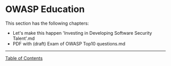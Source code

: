 # OWASP Education

This section has the following chapters:

* Let's make this happen 'Investing in Developing Software Security Talent'.md
* PDF with (draft) Exam of OWASP Top10 questions.md



- - - - 
[Table of Contents](../../Table_of_Contents.md) 